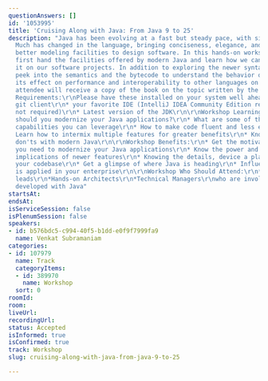```yaml
---
questionAnswers: []
id: '1053995'
title: 'Cruising Along with Java: From Java 9 to 25'
description: "Java has been evolving at a fast but steady pace, with six months releases.
  Much has changed in the language, bringing conciseness, elegance, and above all
  better modeling facilities to design software. In this hands-on workshop come experience
  first hand the facilities offered by modern Java and learn how we can benefit from
  it on our software projects. In addition to exploring the newer syntax, we will
  peek into the semantics and the bytecode to understand the behavior of the code,
  its effect on performance and interoperability to other languages on the JVM.\r\n\r\nEach
  attendee will receive a copy of the book on the topic written by the presenter.\r\nWorkshop
  Requirements:\r\nPlease have these installed on your system well ahead of the workshop:\r\n*
  git client\r\n* your favorite IDE (IntelliJ IDEA Community Edition recommended but
  not required)\r\n* Latest version of the JDK\r\n\r\nWorkshop Learnings:\r\n* Why
  should you modernize your Java applications?\r\n* What are some of the new design
  capabilities you can leverage\r\n* How to make code fluent and less error prone\r\n*
  Learn how to intermix multiple features for greater benefits\r\n* Know the dos and
  don'ts with modern Java\r\n\r\nWorkshop Benefits:\r\n* Get the motivation and knowledge
  you need to modernize your Java applications\r\n* Know the power and the performance
  implications of newer features\r\n* Knowing the details, device a plan to modernize
  your codebase\r\n* Get a glimpse of where Java is heading\r\n* Influence how Java
  is applied in your enterprise\r\n\r\nWorkshop Who Should Attend:\r\n*Programmers\r\n*Team
  leads\r\n*Hands-on Architects\r\n*Technical Managers\r\nwho are involved in applications
  developed with Java"
startsAt:
endsAt:
isServiceSession: false
isPlenumSession: false
speakers:
- id: b576bdc5-c994-40f5-b1dd-e0f9f7999fa9
  name: Venkat Subramaniam
categories:
- id: 107979
  name: Track
  categoryItems:
  - id: 389970
    name: Workshop
  sort: 0
roomId:
room:
liveUrl:
recordingUrl:
status: Accepted
isInformed: true
isConfirmed: true
track: Workshop
slug: cruising-along-with-java-from-java-9-to-25

---
```

